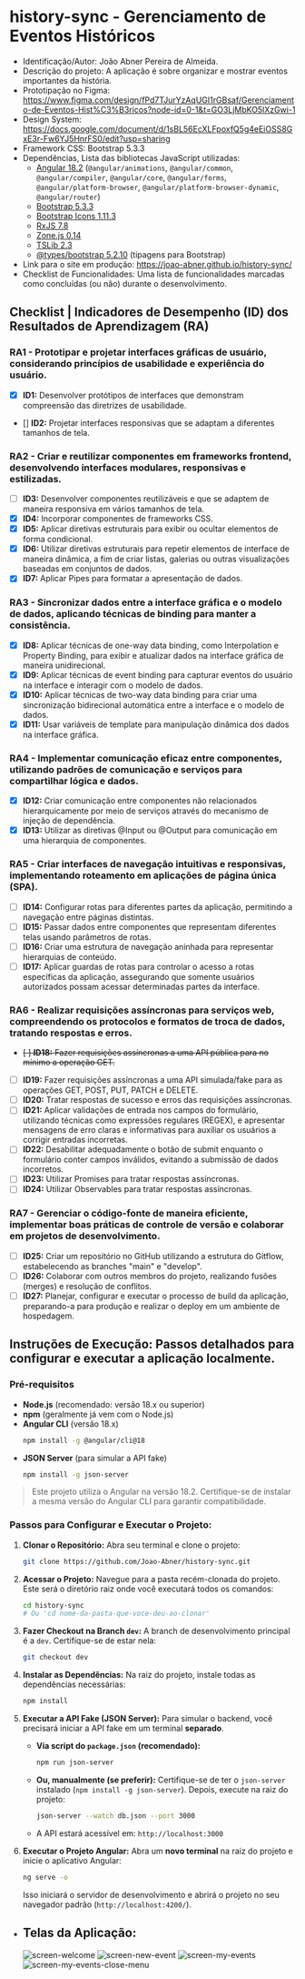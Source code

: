 # history-sync - Gerenciamento de Eventos Históricos

- Identificação/Autor: João Abner Pereira de Almeida.
- Descrição do projeto: A aplicação é sobre organizar e mostrar eventos importantes da história.
- Prototipação no Figma: https://www.figma.com/design/fPd7TJurYzAqUGI1rGBsaf/Gerenciamento-de-Eventos-Hist%C3%B3ricos?node-id=0-1&t=GO3LjMbKO5lXzGwi-1
- Design System: https://docs.google.com/document/d/1sBL56EcXLFpoxfQ5g4eEiOSS8GxE3r-Fw6YJ5HnrFS0/edit?usp=sharing
- Framework CSS: Bootstrap 5.3.3
- Dependências, Lista das bibliotecas JavaScript utilizadas:
  - [Angular 18.2](https://angular.io/) (`@angular/animations`, `@angular/common`, `@angular/compiler`, `@angular/core`, `@angular/forms`, `@angular/platform-browser`, `@angular/platform-browser-dynamic`, `@angular/router`)
  - [Bootstrap 5.3.3](https://getbootstrap.com/)
  - [Bootstrap Icons 1.11.3](https://icons.getbootstrap.com/)
  - [RxJS 7.8](https://rxjs.dev/)
  - [Zone.js 0.14](https://github.com/angular/zone.js/)
  - [TSLib 2.3](https://github.com/microsoft/tslib)
  - [@types/bootstrap 5.2.10](https://www.npmjs.com/package/@types/bootstrap) (tipagens para Bootstrap)
- Link para o site em produção: https://joao-abner.github.io/history-sync/
- Checklist de Funcionalidades: Uma lista de funcionalidades marcadas como concluídas (ou não) durante o desenvolvimento.

## Checklist | Indicadores de Desempenho (ID) dos Resultados de Aprendizagem (RA)

### RA1 - Prototipar e projetar interfaces gráficas de usuário, considerando princípios de usabilidade e experiência do usuário.

- [x] **ID1:** Desenvolver protótipos de interfaces que demonstram compreensão das diretrizes de usabilidade.
- [] **ID2:** Projetar interfaces responsivas que se adaptam a diferentes tamanhos de tela.

### RA2 - Criar e reutilizar componentes em frameworks frontend, desenvolvendo interfaces modulares, responsivas e estilizadas.

- [ ] **ID3:** Desenvolver componentes reutilizáveis e que se adaptem de maneira responsiva em vários tamanhos de tela.
- [x] **ID4:** Incorporar componentes de frameworks CSS.
- [x] **ID5:** Aplicar diretivas estruturais para exibir ou ocultar elementos de forma condicional.
- [x] **ID6:** Utilizar diretivas estruturais para repetir elementos de interface de maneira dinâmica, a fim de criar listas, galerias ou outras visualizações baseadas em conjuntos de dados.
- [x] **ID7:** Aplicar Pipes para formatar a apresentação de dados.

### RA3 - Sincronizar dados entre a interface gráfica e o modelo de dados, aplicando técnicas de binding para manter a consistência.

- [x] **ID8:** Aplicar técnicas de one-way data binding, como Interpolation e Property Binding, para exibir e atualizar dados na interface gráfica de maneira unidirecional.
- [x] **ID9:** Aplicar técnicas de event binding para capturar eventos do usuário na interface e interagir com o modelo de dados.
- [x] **ID10:** Aplicar técnicas de two-way data binding para criar uma sincronização bidirecional automática entre a interface e o modelo de dados.
- [x] **ID11:** Usar variáveis de template para manipulação dinâmica dos dados na interface gráfica.

### RA4 - Implementar comunicação eficaz entre componentes, utilizando padrões de comunicação e serviços para compartilhar lógica e dados.

- [x] **ID12:** Criar comunicação entre componentes não relacionados hierarquicamente por meio de serviços através do mecanismo de injeção de dependência.
- [x] **ID13:** Utilizar as diretivas @Input ou @Output para comunicação em uma hierarquia de componentes.

### RA5 - Criar interfaces de navegação intuitivas e responsivas, implementando roteamento em aplicações de página única (SPA).

- [ ] **ID14:** Configurar rotas para diferentes partes da aplicação, permitindo a navegação entre páginas distintas.
- [ ] **ID15:** Passar dados entre componentes que representam diferentes telas usando parâmetros de rotas.
- [ ] **ID16:** Criar uma estrutura de navegação aninhada para representar hierarquias de conteúdo.
- [ ] **ID17:** Aplicar guardas de rotas para controlar o acesso a rotas específicas da aplicação, assegurando que somente usuários autorizados possam acessar determinadas partes da interface.

### RA6 - Realizar requisições assíncronas para serviços web, compreendendo os protocolos e formatos de troca de dados, tratando respostas e erros.

- ~~[ ] **ID18:** Fazer requisições assíncronas a uma API pública para no mínimo a operação GET.~~
- [ ] **ID19:** Fazer requisições assíncronas a uma API simulada/fake para as operações GET, POST, PUT, PATCH e DELETE.
- [ ] **ID20:** Tratar respostas de sucesso e erros das requisições assíncronas.
- [ ] **ID21:** Aplicar validações de entrada nos campos do formulário, utilizando técnicas como expressões regulares (REGEX), e apresentar mensagens de erro claras e informativas para auxiliar os usuários a corrigir entradas incorretas.
- [ ] **ID22:** Desabilitar adequadamente o botão de submit enquanto o formulário conter campos inválidos, evitando a submissão de dados incorretos.
- [ ] **ID23:** Utilizar Promises para tratar respostas assíncronas.
- [ ] **ID24:** Utilizar Observables para tratar respostas assíncronas.

### RA7 - Gerenciar o código-fonte de maneira eficiente, implementar boas práticas de controle de versão e colaborar em projetos de desenvolvimento.

- [ ] **ID25:** Criar um repositório no GitHub utilizando a estrutura do Gitflow, estabelecendo as branches "main" e "develop".
- [ ] **ID26:** Colaborar com outros membros do projeto, realizando fusões (merges) e resolução de conflitos.
- [ ] **ID27:** Planejar, configurar e executar o processo de build da aplicação, preparando-a para produção e realizar o deploy em um ambiente de hospedagem.

## Instruções de Execução: Passos detalhados para configurar e executar a aplicação localmente.

### Pré-requisitos

- **Node.js** (recomendado: versão 18.x ou superior)
- **npm** (geralmente já vem com o Node.js)
- **Angular CLI** (versão 18.x)
  ```bash
  npm install -g @angular/cli@18
  ```
- **JSON Server** (para simular a API fake)
  ```bash
  npm install -g json-server
  ```

> Este projeto utiliza o Angular na versão 18.2. Certifique-se de instalar a mesma versão do Angular CLI para garantir compatibilidade.

### Passos para Configurar e Executar o Projeto:

1.  **Clonar o Repositório:**
    Abra seu terminal e clone o projeto:

    ```bash
    git clone https://github.com/Joao-Abner/history-sync.git
    ```

2.  **Acessar o Projeto:**
    Navegue para a pasta recém-clonada do projeto. Este será o diretório raiz onde você executará todos os comandos:

    ```bash
    cd history-sync
    # Ou 'cd nome-da-pasta-que-voce-deu-ao-clonar'
    ```

3.  **Fazer Checkout na Branch `dev`:**
    A branch de desenvolvimento principal é a `dev`. Certifique-se de estar nela:

    ```bash
    git checkout dev
    ```

4.  **Instalar as Dependências:**
    Na raiz do projeto, instale todas as dependências necessárias:

    ```bash
    npm install
    ```

5.  **Executar a API Fake (JSON Server):**
    Para simular o backend, você precisará iniciar a API fake em um terminal **separado**.

    - **Via script do `package.json` (recomendado):**
      ```bash
      npm run json-server
      ```
    - **Ou, manualmente (se preferir):**
      Certifique-se de ter o `json-server` instalado (`npm install -g json-server`). Depois, execute na raiz do projeto:
      ```bash
      json-server --watch db.json --port 3000
      ```
    - A API estará acessível em: `http://localhost:3000`

6.  **Executar o Projeto Angular:**
    Abra um **novo terminal** na raiz do projeto e inicie o aplicativo Angular:
    ```bash
    ng serve -o
    ```
    Isso iniciará o servidor de desenvolvimento e abrirá o projeto no seu navegador padrão (`http://localhost:4200/`).

- ## Telas da Aplicação:
  ![screen-welcome](image-1.png)
  ![screen-new-event](image-2.png)
  ![screen-my-events](image.png)
  ![screen-my-events-close-menu](image-3.png)
